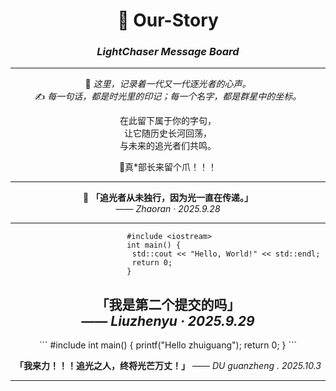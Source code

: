 <div align="center">

# 🌌 Our-Story  
### *LightChaser Message Board*  

---

💫 *这里，记录着一代又一代逐光者的心声。*  
✍️ *每一句话，都是时光里的印记；每一个名字，都是群星中的坐标。*  

在此留下属于你的字句，  
让它随历史长河回荡，  
与未来的追光者们共鸣。  

🐾真*部长来留个爪！！！

---

🌟 **「追光者从未独行，因为光一直在传递。」**  
  —— *Zhaoran · 2025.9.28*  

---

```
                          #include <iostream>                                   
                          int main() {                                          
                          std::cout << "Hello, World!" << std::endl;
                          return 0;                                 
                          }                                                     
```

**「我是第二个提交的吗」**     
—— *Liuzhenyu · 2025.9.29*  
---

<div align="center">
```
#include <iostream.h>
int main() {
    printf("Hello zhuiguang");
    return 0;
}
```
</div>

**「我来力！！！追光之人，终将光芒万丈！」**
—— *DU guanzheng . 2025.10.3*

---

